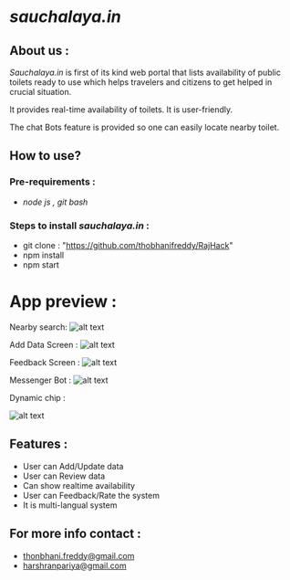 # *sauchalaya.in*
## About us :
*Sauchalaya.in*  is first of its kind web portal that lists availability of public toilets ready to use which helps travelers and citizens to get helped in crucial situation.

It provides real-time availability of toilets. It is user-friendly. 

The chat Bots feature is provided so one can easily locate nearby toilet.
## How to use?
### Pre-requirements :
* *node js , git bash*
### Steps to install *sauchalaya.in* : 
* git clone : "https://github.com/thobhanifreddy/RajHack"
* npm install
* npm start
# App preview :
Nearby search:
![alt text](https://github.com/thobhanifreddy/RajHack/blob/master/sc/Screen%20Shot%202018-03-25%20at%202.01.45%20AM.png "Logo Title Text 1")

Add Data Screen :
![alt text](https://github.com/thobhanifreddy/RajHack/blob/master/sc/Screen%20Shot%202018-03-14%20at%209.22.20%20AM.png "hello")

Feedback Screen :
![alt text](https://github.com/thobhanifreddy/RajHack/blob/master/sc/Screen%20Shot%202018-03-14%20at%209.04.05%20AM.png "hii")

Messenger Bot :
![alt text](https://github.com/thobhanifreddy/RajHack/blob/master/sc/Screen%20Shot%202018-03-14%20at%209.03.46%20AM.png "haha")

Dynamic chip :

![alt text](https://github.com/thobhanifreddy/RajHack/blob/c01bc06fc4c5efbdd55d88d56bb6d24660d96812/sc/Screen%20Shot%202018-03-14%20at%2012.51.30%20PM.png "pinch")
## Features : 
* User can Add/Update data
* User can Review data
* Can show realtime availability
* User can Feedback/Rate the system
* It is multi-langual system
## For more info contact :
* thonbhani.freddy@gmail.com
* harshranpariya@gmail.com
